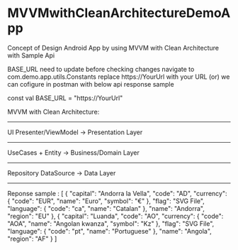 # MVVMwithCleanArchitectureDemoApp
Concept of Design Android App by using MVVM with Clean Architecture with Sample Api 

BASE_URL need to update before checking changes 
navigate to com.demo.app.utils.Constants replace https://YourUrl with your URL  (or) we can cofigure in postman with below api response sample 

const val BASE_URL = "https://YourUrl" 

MVVM with Clean Architecture:
____________________________________________
UI 
Presenter/ViewModel     -> Presentation Layer    
____________________________________________

UseCases + Entity   ->  Business/Domain Layer
______________________________________________

Repository
DataSource                    -> Data Layer
______________________________________________


Reponse sample : 
[
{
    "capital": "Andorra la Vella",
    "code": "AD",
    "currency": {
      "code": "EUR",
      "name": "Euro",
      "symbol": "€"
    },
    "flag": "SVG File",
    "language": {
      "code": "ca",
      "name": "Catalan"
    },
    "name": "Andorra",
    "region": "EU"
  },
  {
    "capital": "Luanda",
    "code": "AO",
    "currency": {
      "code": "AOA",
      "name": "Angolan kwanza",
      "symbol": "Kz"
    },
    "flag": "SVG File",
    "language": {
      "code": "pt",
      "name": "Portuguese"
    },
    "name": "Angola",
    "region": "AF"
  } 
]
